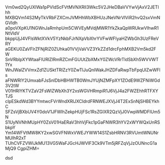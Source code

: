 Vm0wd2QyUXlWa1pPVldScFVtMVNXRll3Wkc5V2JHeDBaVVYwVjAxV2JETlhh
MXBQVm14S2MyTkVRbFZXCmJVMHhWbXBHUzJNeVNrVlViR2hvQ2sxVmNGVldh
a0poVXpKU1NGWnJaRmhpUm5CWVEyMVdjMWR1YkZkaQpWRUkwVlhwR1NtVldV
bkppUjJ4VFlsWktXVkV5YzNkbFJrNXpVbXhrYVFwWFIyaHZWbGh3UzFReVRY
aGEKU0ZaVFlrZFNjRlZ0ZUhka01VVjVaVVZ3YkZZd1drcFphMXB2Vm5kd2FW
SnVRblpXYWtaaFlURlZlRmRZCmFGUUtZbXMxY0ZWcVRrTldSbXh5WVVWT1Yx
WnJWalZVVmxZd1ZUSktTRlZzY0ZwTlJuQnlWakJHZDFaRwpTbFpqUlZwWFls
aFNWRlY2UmxabFJsSnlDbHBHWTB0WmJYUjNZMFpXY1ZOdE9WZFNiWGd3V2tW
V01HRlYKTVZaV2FsWlZWbXh3Y2xsWGVHRmpiR1J6VjJ4a2FWZEhhRTFXYTJS
clpESkdWd3BYYmtwcFVrWndXRlJXCldrdFRNWEJXVjJ4T2ExSnNjSHBEYkhC
SFZsVjBXbUV4Y0doV1JFWlhZekpHUjFSc1RsZGlXR2QzVjJ0VwpWMDFIUm5N
S1UyNVNhMUpHY0ZsV01HaERaV3hhVjFkc1pGaFNWR3hYV2xWYWQxUnRSbkpY
Ym14WFVtMW8KY2xwSGVFNWxVWEJYWW14S1ZsbHRNV3RVUmtWNUNrMUlhR2xT
TUhCVFZVWlJkMU13VG5WaFJGcHJWVlF3Ck9VTm5jRFZqVjJzOUNncG1aMjQ9
CgpiZHM=

dsd